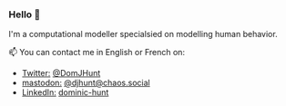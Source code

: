 ### Hello 👋

I'm a computational modeller specialsied on modelling human behavior.

📫 You can contact me in English or French on:

- [Twitter:](https://twitter.com/DomJHunt) [@DomJHunt](https://twitter.com/DomJHunt)
- [mastodon:](https://chaos.social/@djhunt) [@djhunt@chaos.social](https://chaos.social/@djhunt)
- [LinkedIn:](https://www.linkedin.com/in/dominic-hunt/) [dominic-hunt](https://www.linkedin.com/in/dominic-hunt/)

<!--
**djmhunt/djmhunt** is a ✨ _special_ ✨ repository because its `README.md` (this file) appears on your GitHub profile.

- <a href="https://www.linkedin.com/in/dominic-hunt/"> <img align="left" alt="LinkedIn" width="15px" height="15px"  style="vertical-align:middle;margin:0px 3px;fill:#0077b5" src="https://simpleicons.org/icons/linkedin.svg" /> dominic-hunt </a>

Here are some ideas to get you started:

- 🔭 I’m currently working on ...
- 🌱 I’m currently learning ...
- 👯 I’m looking to collaborate on ...
- 🤔 I’m looking for help with ...
- 💬 Ask me about ...
- 📫 How to reach me: ...
- 😄 Pronouns: ...
- ⚡ Fun fact: ...
-->
